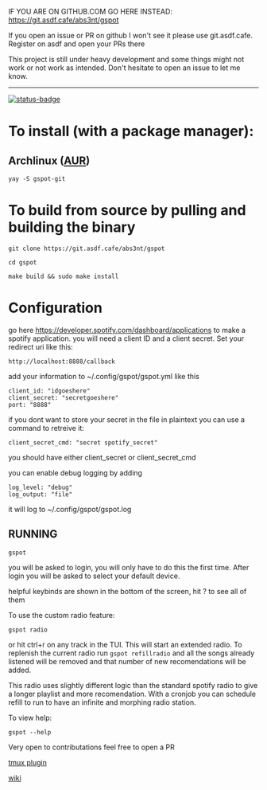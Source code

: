 IF YOU ARE ON GITHUB.COM GO HERE INSTEAD: https://git.asdf.cafe/abs3nt/gspot

If you open an issue or PR on github I won't see it please use git.asdf.cafe. Register on asdf and open your PRs there

This project is still under heavy development and some things might not work or not work as intended. Don't hesitate to open an issue to let me know.

---

[![status-badge](https://ci.asdf.cafe/api/badges/abs3nt/gspot/status.svg)](https://ci.asdf.cafe/abs3nt/gspot)

# To install (with a package manager):

## Archlinux ([AUR])

`yay -S gspot-git`

# To build from source by pulling and building the binary

`git clone https://git.asdf.cafe/abs3nt/gspot`

`cd gspot`

`make build && sudo make install`

[AUR]: https://aur.archlinux.org/packages/gspot-git

# Configuration

go here https://developer.spotify.com/dashboard/applications to make a spotify application. you will need a client ID and a client secret. Set your redirect uri like this:

`http://localhost:8888/callback`

add your information to ~/.config/gspot/gspot.yml like this

```
client_id: "idgoeshere"
client_secret: "secretgoeshere"
port: "8888"
```

if you dont want to store your secret in the file in plaintext you can use a command to retreive it:

```
client_secret_cmd: "secret spotify_secret"
```

you should have either client_secret or client_secret_cmd

you can enable debug logging by adding

```
log_level: "debug"
log_output: "file"
```

it will log to ~/.config/gspot/gspot.log

## RUNNING

`gspot`

you will be asked to login, you will only have to do this the first time. After login you will be asked to select your default device.

helpful keybinds are shown in the bottom of the screen, hit ? to see all of them

To use the custom radio feature:

`gspot radio`

or hit ctrl+r on any track in the TUI. This will start an extended radio. To replenish the current radio run `gspot refillradio` and all the songs already listened will be removed and that number of new recomendations will be added.

This radio uses slightly different logic than the standard spotify radio to give a longer playlist and more recomendation. With a cronjob you can schedule refill to run to have an infinite and morphing radio station.

To view help:

`gspot --help`

Very open to contributations feel free to open a PR

[tmux plugin](https://git.asdf.cafe/abs3nt/tmux-gspot)

[wiki](https://git.asdf.cafe/abs3nt/gspot/wiki)
